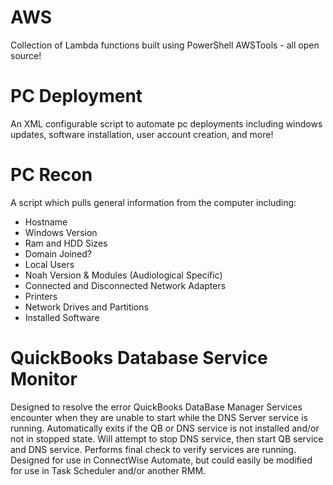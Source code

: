 # AWS
Collection of Lambda functions built using PowerShell AWSTools - all open source! 

# PC Deployment
An XML configurable script to automate pc deployments including windows updates, software installation, user account creation, and more!

# PC Recon
A script which pulls general information from the computer including:
* Hostname
* Windows Version
* Ram and HDD Sizes
* Domain Joined?
* Local Users
* Noah Version & Modules (Audiological Specific)
* Connected and Disconnected Network Adapters
* Printers
* Network Drives and Partitions
* Installed Software

# QuickBooks Database Service Monitor
Designed to resolve the error QuickBooks DataBase Manager Services encounter when they are unable to start while the DNS Server service is running. Automatically exits if the QB or DNS service is not installed and/or not in stopped state. Will attempt to stop DNS service, then start QB service and DNS service. Performs final check to verify services are running. Designed for use in ConnectWise Automate, but could easily be modified for use in Task Scheduler and/or another RMM.
